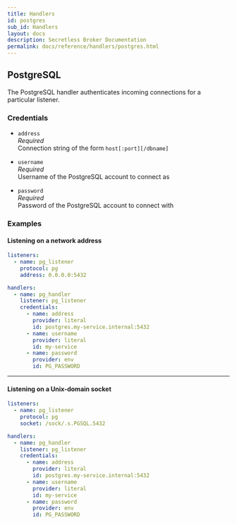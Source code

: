 ```yaml
---
title: Handlers
id: postgres
sub_id: Handlers
layout: docs
description: Secretless Broker Documentation
permalink: docs/reference/handlers/postgres.html
---
```


## PostgreSQL
The PostgreSQL handler authenticates incoming connections for a particular
listener.

### Credentials
- `address`  
_Required_  
Connection string of the form `host[:port][/dbname]`  

- `username`  
_Required_  
Username of the PostgreSQL account to connect as  

- `password`  
_Required_  
Password of the PostgreSQL account to connect with  

### Examples
#### Listening on a network address
``` yaml
listeners:
  - name: pg_listener
    protocol: pg
    address: 0.0.0.0:5432

handlers:
  - name: pg_handler
    listener: pg_listener
    credentials:
      - name: address
        provider: literal
        id: postgres.my-service.internal:5432
      - name: username
        provider: literal
        id: my-service
      - name: password
        provider: env
        id: PG_PASSWORD
```
---
#### Listening on a Unix-domain socket
``` yaml
listeners:
  - name: pg_listener
    protocol: pg
    socket: /sock/.s.PGSQL.5432

handlers:
  - name: pg_handler
    listener: pg_listener
    credentials:
      - name: address
        provider: literal
        id: postgres.my-service.internal:5432
      - name: username
        provider: literal
        id: my-service
      - name: password
        provider: env
        id: PG_PASSWORD
```
